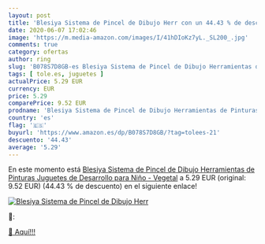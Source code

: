 ```yaml
---
layout: post
title: 'Blesiya Sistema de Pincel de Dibujo Herr con un 44.43 % de descuento'
date: 2020-06-07 17:02:46
image: 'https://m.media-amazon.com/images/I/41hDIoKz7yL._SL200_.jpg'
comments: true
category: ofertas
author: ring
slug: 'B078S7D8GB-es Blesiya Sistema de Pincel de Dibujo Herramientas de...'
tags: [ tole.es, juguetes ]
actualPrice: 5.29 EUR
currency: EUR
price: 5.29
comparePrice: 9.52 EUR
prodname: 'Blesiya Sistema de Pincel de Dibujo Herramientas de Pinturas Juguetes de Desarrollo para Niño - Vegetal'
country: 'es'
flag: '🇪🇸'
buyurl: 'https://www.amazon.es/dp/B078S7D8GB/?tag=tolees-21'
descuento: '44.43'
average: '5.29'
---
```


En este momento está [Blesiya Sistema de Pincel de Dibujo Herramientas de Pinturas Juguetes de Desarrollo para Niño - Vegetal](https://www.amazon.es/dp/B078S7D8GB/?tag=tolees-21) a 5.29 EUR (original: 9.52 EUR) (44.43 %  de descuento) en el siguiente enlace!

[![Blesiya Sistema de Pincel de Dibujo Herr](https://m.media-amazon.com/images/I/41hDIoKz7yL._SL200_.jpg)](https://www.amazon.es/dp/B078S7D8GB/?tag=tolees-21)

🔎:


[🛒 Aquí!!!](https://www.amazon.es/dp/B078S7D8GB/?tag=tolees-21)
